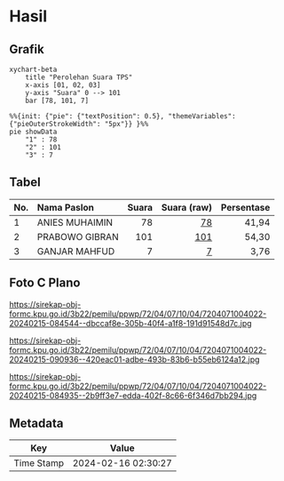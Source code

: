 # Hasil

## Grafik

```mermaid
xychart-beta
    title "Perolehan Suara TPS"
    x-axis [01, 02, 03]
    y-axis "Suara" 0 --> 101
    bar [78, 101, 7]
```

```mermaid
%%{init: {"pie": {"textPosition": 0.5}, "themeVariables": {"pieOuterStrokeWidth": "5px"}} }%%
pie showData
    "1" : 78
    "2" : 101
    "3" : 7
```

## Tabel

| No. | Nama Paslon    | Suara | Suara (raw) | Persentase |
|:--- |:-------------- | -----:| -----------:| ----------:|
| 1   | ANIES MUHAIMIN | 78    | [78][p-1]   | 41,94      |
| 2   | PRABOWO GIBRAN | 101   | [101][p-2]  | 54,30      |
| 3   | GANJAR MAHFUD  | 7     | [7][p-3]    | 3,76       |


[p-1]: https://github.com/gigit-pemilu/pemilu-2024-72-sulawesi-tengah/blob/main/pilpres/hitung-suara/sub/72-sulawesi-tengah/sub/04-toli-toli/sub/07-baolan/sub/1004-nalu/sub/022-tps/sub/paslon-1.txt
[p-2]: https://github.com/gigit-pemilu/pemilu-2024-72-sulawesi-tengah/blob/main/pilpres/hitung-suara/sub/72-sulawesi-tengah/sub/04-toli-toli/sub/07-baolan/sub/1004-nalu/sub/022-tps/sub/paslon-2.txt
[p-3]: https://github.com/gigit-pemilu/pemilu-2024-72-sulawesi-tengah/blob/main/pilpres/hitung-suara/sub/72-sulawesi-tengah/sub/04-toli-toli/sub/07-baolan/sub/1004-nalu/sub/022-tps/sub/paslon-3.txt

## Foto C Plano

https://sirekap-obj-formc.kpu.go.id/3b22/pemilu/ppwp/72/04/07/10/04/7204071004022-20240215-084544--dbccaf8e-305b-40f4-a1f8-191d91548d7c.jpg

https://sirekap-obj-formc.kpu.go.id/3b22/pemilu/ppwp/72/04/07/10/04/7204071004022-20240215-090936--420eac01-adbe-493b-83b6-b55eb6124a12.jpg

https://sirekap-obj-formc.kpu.go.id/3b22/pemilu/ppwp/72/04/07/10/04/7204071004022-20240215-084935--2b9ff3e7-edda-402f-8c66-6f346d7bb294.jpg


## Metadata

| Key        | Value               |
| ---------- | ------------------- |
| Time Stamp | 2024-02-16 02:30:27 |




